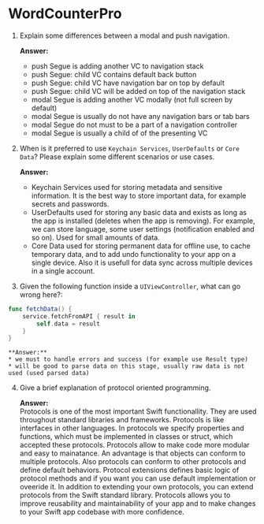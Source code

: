 # WordCounterPro

1) Explain some differences between a modal and push navigation.

    **Answer:** 
     * push Segue is adding another VC to navigation stack
     * push Segue: child VC contains default back button
     * push Segue: child VC have navigation bar on top by default
     * push Segue: child VC will be added on top of the navigation stack
     * modal Segue is adding another VC modally (not full screen by default)
     * modal Segue is usually do not have any navigation bars or tab bars
     * modal Segue do not must to be a part of a navigation controller
     * modal Segue is usually a child of  of the presenting VC

2) When is it preferred to use `Keychain Services`, `UserDefaults` or `Core Data`? Please explain some different scenarios or use cases.

    **Answer:** 
    * Keychain Services used for storing metadata and sensitive information. It is the best way to store important data, for example secrets and passwords.
    * UserDefaults used for storing any basic data and exists as long as the app is installed (deletes when the app is removing). For example, we can store language, some user settings (notification enabled and so on). Used for small amounts of data.
    * Core Data used for storing permanent data for offline use, to cache temporary data, and to add undo functionality to your app on a single device. Also it is usefull for data sync across multiple devices in a single account.

3) Given the following function inside a `UIViewController`, what can go wrong here?:
```swift
func fetchData() {
    service.fetchFromAPI { result in
        self.data = result
    }
}
```
    **Answer:**  
    * we must to handle errors and success (for example use Result type)
    * will be good to parse data on this stage, usually raw data is not used (used parsed data)

4) Give a brief explanation of protocol oriented programming.

    **Answer:**  
    Protocols is one of the most important Swift functionallity. They are used throughout standard libraries and frameworks. Protocols is like interfaces in other languages. In protocols we specify properties and functions, which must be implemented in classes or struct, which accepted these protocols. Protocols allow to make code more modular and easy to mainatance. An advantage is that objects can conform to multiple protocols. Also protocols can conform to other protocols and define default behaviors. Protocol extensions defines basic logic of protocol methods and if you want you can use default implementation or oveeride it. In addition to extending your own protocols, you can extend protocols from the Swift standard library. Protocols allows you to improve reusability and maintainability of your app and to make changes to your Swift app codebase with more confidence.
